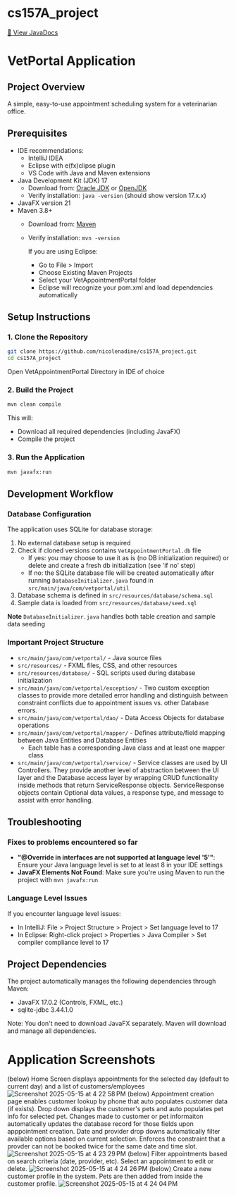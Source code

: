 # cs157A_project

[📄 View JavaDocs](https://nicolenadine.github.io/cs157A_project/)

# VetPortal Application

## Project Overview
A simple, easy-to-use appointment scheduling system for a veterinarian office.

## Prerequisites
- IDE recommendations:
  - IntelliJ IDEA
  - Eclipse with e(fx)clipse plugin
  - VS Code with Java and Maven extensions
- Java Development Kit (JDK) 17
    - Download from: [Oracle JDK](https://www.oracle.com/java/technologies/downloads/#java17) or [OpenJDK](https://adoptium.net/)
    - Verify installation: `java -version` (should show version 17.x.x)
- JavaFX version 21
- Maven 3.8+
    - Download from: [Maven](https://maven.apache.org/download.cgi)
    - Verify installation: `mvn -version`
    
      If you are using Eclipse:
       - Go to File > Import  
       - Choose Existing Maven Projects  
       - Select your VetAppointmentPortal folder  
       - Eclipse will recognize your pom.xml and load dependencies automatically


## Setup Instructions

### 1. Clone the Repository
```bash
git clone https://github.com/nicolenadine/cs157A_project.git
cd cs157A_project
```
Open VetAppointmentPortal Directory in IDE of choice

### 2. Build the Project
```bash
mvn clean compile
```
This will:
- Download all required dependencies (including JavaFX)
- Compile the project

### 3. Run the Application
```bash
mvn javafx:run
```

## Development Workflow

### Database Configuration
The application uses SQLite for database storage:
1. No external database setup is required
2. Check if cloned versions contains ```VetAppointmentPortal.db``` file 
   - If yes: you may choose to use it as is (no DB initialization required) or delete and create a fresh db initialization (see 'if no' step)
   - If no: the SQLite database file will be created automatically after running ```DatabaseInitializer.java``` found in ```src/main/java/com/vetportal/util```
3. Database schema is defined in `src/resources/database/schema.sql`
4. Sample data is loaded from `src/resources/database/seed.sql`  

**Note** ```DatabaseInitializer.java``` handles both table creation and sample data seeding

### Important Project Structure
- `src/main/java/com/vetportal/` - Java source files
- `src/resources/` - FXML files, CSS, and other resources
- `src/resources/database/` - SQL scripts used during database initialization
- `src/main/java/com/vetportal/exception/` - Two custom exception classes to provide more detailed error handling and 
   distinguish between constraint conflicts due to appointment issues vs. other Database errors.
- `src/main/java/com/vetportal/dao/` - Data Access Objects for database operations
- `src/main/java/com/vetportal/mapper/` - Defines attribute/field mapping between Java Entities and Database Entities 
    - Each table has a corresponding Java class and at least one mapper class 
- `src/main/java/com/vetportal/service/` - Service classes are used by UI Controllers. They provide another level
  of abstraction between the UI layer and the Database access layer by wrapping CRUD functionality inside
  methods that return ServiceResponse objects. ServiceResponse objects contain Optional data values, a response type,
  and message to assist with error handling. 


## Troubleshooting

### Fixes to problems encountered so far
- **"@Override in interfaces are not supported at language level '5'"**: Ensure your Java language level is set to at least 8 in your IDE settings
- **JavaFX Elements Not Found**: Make sure you're using Maven to run the project with `mvn javafx:run`

### Language Level Issues
If you encounter language level issues:
- In IntelliJ: File > Project Structure > Project > Set language level to 17
- In Eclipse: Right-click project > Properties > Java Compiler > Set compiler compliance level to 17

## Project Dependencies
The project automatically manages the following dependencies through Maven:
- JavaFX 17.0.2 (Controls, FXML, etc.)
- sqlite-jdbc 3.44.1.0

Note: You don't need to download JavaFX separately. Maven will download and manage all dependencies.

# Application Screenshots 
(below) Home Screen displays appointments for the selected day (default to current day) and a list of customers/employees
![Screenshot 2025-05-15 at 4 22 58 PM](https://github.com/user-attachments/assets/ddda546a-cd8a-465e-b2cb-6905cecd8e6c)
(below) Appointment creation page enables customer lookup by phone that auto populates customer data (if exists).
Drop down displays the customer's pets and auto populates pet info for selected pet. 
Changes made to customer or pet informaiton automatically updates the database record for those fields upon apppointment creation. 
Date and provider drop downs automatically filter available options based on current selection. Enforces the constraint
that a provder can not be booked twice for the same date and time slot. 
![Screenshot 2025-05-15 at 4 23 29 PM](https://github.com/user-attachments/assets/f849dabf-7ee5-4c86-81b7-5c8f10414fbc)
(below) Filter appointments based on search criteria (date, provider, etc). Select an appointment to edit or delete.
![Screenshot 2025-05-15 at 4 24 26 PM](https://github.com/user-attachments/assets/84917608-5693-449e-8528-6e3d7c8f7714)
(below) Create a new customer profile in the system. Pets are then added from inside the customer profile. 
![Screenshot 2025-05-15 at 4 24 04 PM](https://github.com/user-attachments/assets/4d05ad49-300e-4122-8e54-b12eca29a517)





